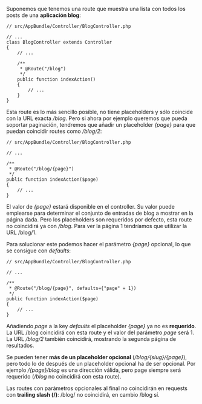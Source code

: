 Suponemos que tenemos una route que muestra una lista con todos los posts de una **aplicación blog**:

```
// src/AppBundle/Controller/BlogController.php

// ...
class BlogController extends Controller
{
    // ...

    /**
     * @Route("/blog")
     */
    public function indexAction()
    {
        // ...
    }
}
```

Esta route es lo más sencillo posible, no tiene placeholders y sólo coincide con la URL exacta _/blog_. Pero si ahora por ejemplo queremos que pueda soportar paginación, tendremos que añadir un placeholder _{page}_ para que puedan coincidir routes como _/blog/2_:

```
// src/AppBundle/Controller/BlogController.php

// ...

/**
 * @Route("/blog/{page}")
 */
public function indexAction($page)
{
    // ...
}
```

El valor de _{page}_ estará disponible en el controller. Su valor puede emplearse para determinar el conjunto de entradas de blog a mostrar en la página dada. Pero los placeholders son requeridos por defecto, esta route no coincidirá ya con _/blog_. Para ver la página 1 tendríamos que utilizar la URL /blog/1.

Para solucionar este podemos hacer el parámetro _{page}_ opcional, lo que se consigue con _defaults_:

```
// src/AppBundle/Controller/BlogController.php

// ...

/**
 * @Route("/blog/{page}", defaults={"page" = 1})
 */
public function indexAction($page)
{
    // ...
}
```

Añadiendo _page_ a la key _defaults_ el placeholder _{page}_ ya no es **requerido**. La URL /blog coincidirá con esta route y el valor del parámetro _page_ será 1\. La URL _/blog/2_ también coincidirá, mostrando la segunda página de resultados.

Se pueden tener **más de un placeholder opcional** (_/blog/{slug}/{page}_), pero todo lo de después de un placeholder opcional ha de ser opcional. Por ejemplo _/{page}/blog_ es una dirección válida, pero page siempre será requerido (_/blog_ no coincidirá con esta route).

Las routes con parámetros opcionales al final no coincidirán en requests con **trailing slash (/)**: /blog/ no coincidirá, en cambio /blog sí.